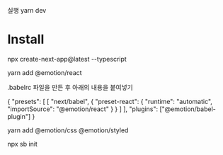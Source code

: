 실행 yarn dev

# Install

npx create-next-app@latest --typescript

yarn add @emotion/react

.babelrc 파일을 만든 후 아래의 내용을 붙여넣기

{
  "presets": [
    [
      "next/babel",
      {
        "preset-react": {
          "runtime": "automatic",
          "importSource": "@emotion/react"
        }
      }
    ]
  ],
  "plugins": ["@emotion/babel-plugin"]
}

yarn add @emotion/css @emotion/styled

npx sb init
